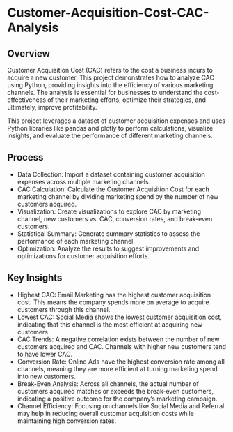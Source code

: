 # Customer-Acquisition-Cost-CAC-Analysis

## Overview
Customer Acquisition Cost (CAC) refers to the cost a business incurs to acquire a new customer. This project demonstrates how to analyze CAC using Python, providing insights into the efficiency of various marketing channels. The analysis is essential for businesses to understand the cost-effectiveness of their marketing efforts, optimize their strategies, and ultimately, improve profitability.

This project leverages a dataset of customer acquisition expenses and uses Python libraries like pandas and plotly to perform calculations, visualize insights, and evaluate the performance of different marketing channels.

## Process
- Data Collection: Import a dataset containing customer acquisition expenses across multiple marketing channels.
- CAC Calculation: Calculate the Customer Acquisition Cost for each marketing channel by dividing marketing spend by the number of new customers acquired.
- Visualization: Create visualizations to explore CAC by marketing channel, new customers vs. CAC, conversion rates, and break-even customers.
- Statistical Summary: Generate summary statistics to assess the performance of each marketing channel.
- Optimization: Analyze the results to suggest improvements and optimizations for customer acquisition efforts.

## Key Insights
- Highest CAC: Email Marketing has the highest customer acquisition cost. This means the company spends more on average to acquire customers through this channel.
- Lowest CAC: Social Media shows the lowest customer acquisition cost, indicating that this channel is the most efficient at acquiring new customers.
- CAC Trends: A negative correlation exists between the number of new customers acquired and CAC. Channels with higher new customers tend to have lower CAC.
- Conversion Rate: Online Ads have the highest conversion rate among all channels, meaning they are more efficient at turning marketing spend into new customers.
- Break-Even Analysis: Across all channels, the actual number of customers acquired matches or exceeds the break-even customers, indicating a positive outcome for the company’s marketing campaign.
- Channel Efficiency: Focusing on channels like Social Media and Referral may help in reducing overall customer acquisition costs while maintaining high conversion rates.
